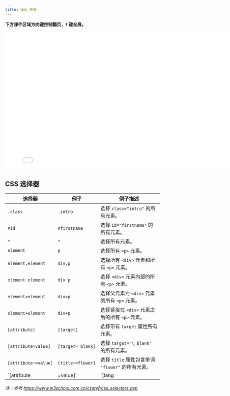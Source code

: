 ```yaml
---
title: Web 开发
---
```


**下方课件区域方向键控制翻页，`f` 键全屏。**

<iframe src="slideshow.html" frameborder=0 width=800 height=450></iframe>

## CSS 选择器

| 选择器               | 例子              | 例子描述                                          |
| -------------------- | ----------------- | ------------------------------------------------- |
| `.class`             | `.intro`          | 选择 `class="intro"` 的所有元素。                 |
| `#id`                | `#firstname`      | 选择 `id="firstname"` 的所有元素。                |
| `*`                  | `*`               | 选择所有元素。                                    |
| `element`            | `p`               | 选择所有 `<p>` 元素。                             |
| `element,element`    | `div,p`           | 选择所有 `<div>` 元素和所有 `<p>` 元素。          |
| `element element`    | `div p`           | 选择 `<div>` 元素内部的所有 `<p>` 元素。          |
| `element>element`    | `div>p`           | 选择父元素为 `<div>` 元素的所有 `<p>` 元素。      |
| `element+element`    | `div+p`           | 选择紧接在 `<div>` 元素之后的所有 `<p>` 元素。    |
| `[attribute]`        | `[target]`        | 选择带有 `target` 属性所有元素。                  |
| `[attribute=value]`  | `[target=_blank]` | 选择 `target="\_blank"` 的所有元素。              |
| `[attribute~=value]` | `[title~=flower]` | 选择 `title` 属性包含单词 `"flower"` 的所有元素。 |
| `[attribute|=value]` | `[lang|=en]`      | 选择 `lang` 属性值以 `"en"` 开头的所有元素。      |

_注：参考 https://www.w3school.com.cn/cssref/css_selectors.asp_
